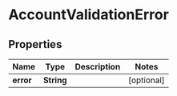 
# AccountValidationError

## Properties
Name | Type | Description | Notes
------------ | ------------- | ------------- | -------------
**error** | **String** |  |  [optional]




